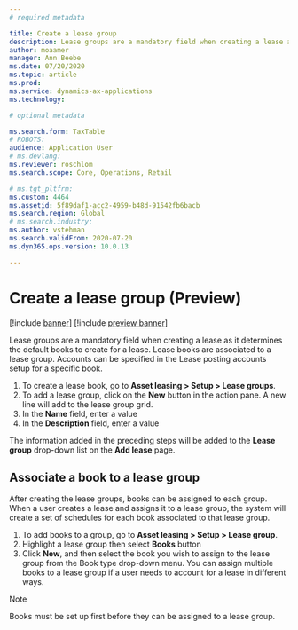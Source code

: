```yaml
---
# required metadata

title: Create a lease group
description: Lease groups are a mandatory field when creating a lease as it determines the default books to create for a lease. Lease books are associated to a lease group. Accounts can be specified in the Lease posting accounts setup for a specific book.
author: moaamer
manager: Ann Beebe
ms.date: 07/20/2020
ms.topic: article
ms.prod: 
ms.service: dynamics-ax-applications
ms.technology: 

# optional metadata

ms.search.form: TaxTable
# ROBOTS: 
audience: Application User
# ms.devlang: 
ms.reviewer: roschlom
ms.search.scope: Core, Operations, Retail

# ms.tgt_pltfrm: 
ms.custom: 4464
ms.assetid: 5f89daf1-acc2-4959-b48d-91542fb6bacb
ms.search.region: Global
# ms.search.industry: 
ms.author: vstehman
ms.search.validFrom: 2020-07-20
ms.dyn365.ops.version: 10.0.13

---
```


# Create a lease group (Preview)

[!include [banner](../includes/banner.md)]
[!include [preview banner](../includes/preview-banner.md)]

Lease groups are a mandatory field when creating a lease as it determines the default books to create for a lease. Lease books are associated to a lease group. Accounts can be specified in the Lease posting accounts setup for a specific book.

1. To create a lease book, go to **Asset leasing > Setup > Lease groups**.
2. To add a lease group, click on the **New** button in the action pane. A new line will add to the lease group grid.
3. In the **Name** field, enter a value
4. In the **Description** field, enter a value

The information added in the preceding steps will be added to the **Lease group** drop-down list on the **Add lease** page.

## Associate a book to a lease group

After creating the lease groups, books can be assigned to each group. When a user creates a lease and assigns it to a lease group, the system will create a set of schedules for each book associated to that lease group.

1. To add books to a group, go to **Asset leasing > Setup > Lease group**.
2. Highlight a lease group then select **Books** button
3. Click **New**, and then select the book you wish to assign to the lease group from the Book type drop-down menu. You can assign multiple books to a lease group if a user needs to account for a lease in different ways. 

> [!Note] 
> Books must be set up first before they can be assigned to a lease group.
